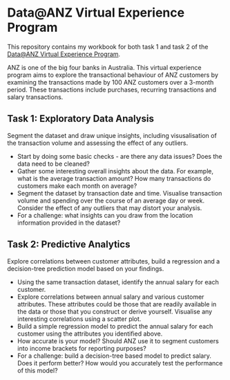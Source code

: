 # Data@ANZ Virtual Experience Program

This repository contains my workbook for both task 1 and task 2 of the [Data@ANZ Virtual Experience Program](https://www.theforage.com/virtual-internships/prototype/ZLJCsrpkHo9pZBJNY/Data%40ANZ%20Program?ref=DsEXFixxovqkRxR2u).

ANZ is one of the big four banks in Australia. This virtual experience program aims to explore the transactional behaviour of ANZ customers by examining the transactions made by
100 ANZ customers over a 3-month period. These transactions include purchases, recurring transactions and salary transactions. 

## Task 1: Exploratory Data Analysis
Segment the dataset and draw unique insights, including visusalisation of the transaction volume and assessing the effect of any outliers. 
- Start by doing some basic checks - are there any data issues? Does the data need to be cleaned?
- Gather some interesting overall insights about the data. For example, what is the average transaction amount? How many transactions do customers make each month on average?
- Segment the dataset by transaction date and time. Visualise transaction volume and spending over the course of an average day or week. Consider the effect of any outliers 
that may distort your analysis.
- For a challenge: what insights can you draw from the location information provided in the dataset?

## Task 2: Predictive Analytics
Explore correlations between customer attributes, build a regression and a decision-tree prediction model based on your findings. 
- Using the same transaction dataset, identify the annual salary for each customer.
- Explore correlations between annual salary and various customer attributes. These attributes could be those that are readily available in the data or those that you construct
or derive yourself. Visualise any interesting correlations using a scatter plot.
- Build a simple regression model to predict the annual salary for each customer using the attributes you identified above. 
- How accurate is your model? Should ANZ use it to segment customers into income brackets for reporting purposes?
- For a challenge: build a decision-tree based model to predict salary. Does it perform better? How would you accurately test the performance of this model? 
